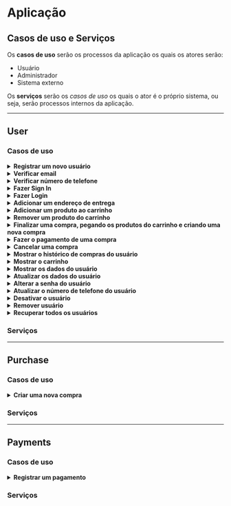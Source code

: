 <!-- markdownlint-disable md033 md024 -->

# Aplicação

## Casos de uso e Serviços

Os **casos de uso** serão os processos da aplicação os quais os atores serão:

- Usuário
- Administrador
- Sistema externo

Os **serviços** serão os *casos de uso* os quais o ator é o próprio sistema, ou seja, serão processos internos da aplicação.

---

## User

### Casos de uso

<details>
  <summary> <b> Registrar um novo usuário </b> </summary>

- DOING (User) register-user
- Receber nome, cpf, email, data de nascimento e telefone
  - Casos de erro:
    - CPF já presente no repositório
    - CPF inválido
    - Email inválido
    - Formato da data de nascimento inválida
    - Telefone inválido
- A senha deve ser gerada automaticamente
- A senha deve ser criptografada antes do armazenamento
- O usuário deve receber um email de confirmação
- Caso de Sucesso:
  - ID do usuário criptografado
  - Email do usuário
  - Senha criptografada
  - Tempo máximo de espera para verificação do email

</details>

<details>
  <summary> <b> Verificar email </b> </summary>

- DOING (User) verify-email
- Receber o email do usuário e o token de verificação
- Verificar se o token corresponde com o email do usuário
  - Casos de erro:
    - Token expirado
    - Token não corresponde com o email do usuário
    - Email inválido
    - Email já verificado
- Caso de Sucesso:
  - ID do usuário criptografado
  - Email do usuário
  - Tempo máximo de espera para verificação do email

</details>

<details>
  <summary> <b> Verificar número de telefone </b> </summary>

- DOING (User) verify-phone
- Receber o número de telefone do usuário e o código de verificação
- Verificar se o código corresponde com o número de telefone do usuário
  - Casos de erro:
    - Código expirado
    - Código não corresponde com o número de telefone do usuário
    - Número de telefone inválido
    - Número de telefone já verificado
- Caso de sucesso:
  - Email do usuário
  - Confirmação de verificação do número de telefone

</details>

<details>
  <summary> <b> Fazer Sign In </b> </summary>

- DOING (User) sign-in
- Receber nome, cpf, email, data de nascimento e telefone
  - Casos de erro:
    - CPF já presente no repositório
    - CPF inválido
    - Email já presente no repositório
    - Email inválido
    - Formato da data de nascimento inválida
    - Formato do telefone inválido
- Mandar email de verificação
- Caso de sucesso:
  - ID do usuário criptografado
  - Email do usuário
  - Tempo máximo de espera para verificação do email

</details>

<details>
  <summary> <b> Fazer Login </b> </summary>

- DOING (User) login
- Receber email e senha
- Recuperar senha criptografada do usuário
  - Casos de erro:
    - Email não encontrado
    - Email não verificado
- Verificar se a senha informada e a senha descriptografada são iguais
  - Casos de erro:
    - Senha inválida
    - Usuário desativado
- Caso de sucesso:
  - Informações do usuário
  - Token de autenticação

</details>

<details>
  <summary> <b> Adicionar um endereço de entrega </b> </summary>

- DOING (User) add-address
- Receber o id do usuário e os dados do endereço
  - Casos de erro:
    - ID do usuário não encontrado
    - Endereço já cadastrado
    - Formato do endereço inválido
- Caso de sucesso:
  - ID do endereço criptografado

</details>

<details>
  <summary> <b> Adicionar um produto ao carrinho </b> </summary>

- TODO (User) add-product-to-cart
- Receber o id do usuário e os dados do produto
  - Casos de erro:
    - Produto não encontrado
    - Produto indisponível
    - Produto já adicionado ao carrinho
    - Quantidade inválida
- Caso de sucesso:
  - Índice do produto no carrinho
  - Valor total do carrinho

</details>

<details>
  <summary> <b> Remover um produto do carrinho </b> </summary>

- TODO (User) remove-product-from-cart
- Receber o id do usuário e o id do produto
  - Casos de erro:
    - Produto não encontrado
    - Produto não adicionado ao carrinho
- Caso de sucesso:
  - Valor total do carrinho

</details>

<details>
  <summary> <b> Finalizar uma compra, pegando os produtos do carrinho e criando uma nova compra </b> </summary>

- TODO (User) finish-purchase
- Receber o id do usuário
  - Casos de erro:
    - ID do usuário não encontrado
- Recuperar todos os produtos do carrinho
  - Casos de erro:
    - Carrinho vazio
- Criar uma nova compra com os produtos do carrinho
- Caso de sucesso:
  - ID da compra criptografado
  - Valor total da compra

</details>

<details>
  <summary> <b> Fazer o pagamento de uma compra </b> </summary>

- TODO (User) pay-purchase
- Receber o id do usuário e o id da compra
  - Casos de erro:
    - ID do usuário não encontrado
    - ID da compra não encontrado
    - ID da compra não pertence ao usuário
- Verificar status da compra
  - Casos de erro:
    - Compra já paga
    - Compra cancelada
- Acionar serviço de pagamento pelo método de pagamento escolhido
- Caso de sucesso:
  - ID da compra criptografado
  - Valor total da compra

</details>

<details>
  <summary> <b> Cancelar uma compra </b> </summary>

- TODO (User) cancel-purchase
- Receber o id do usuário e o id da compra
  - Casos de erro:
    - ID do usuário não encontrado
    - ID da compra não encontrado
    - ID da compra não pertence ao usuário
- Verificar status da compra
  - Casos de erro:
    - Compra já paga
    - Compra já cancelada
- Caso de sucesso:
  - ID da compra criptografado
  - Data de cancelamento

</details>

<details>
  <summary> <b> Mostrar o histórico de compras do usuário </b> </summary>

- TODO (User) show-purchase-history
- Receber o id do usuário
  - Casos de erro:
    - ID do usuário não encontrado
- Recuperar todas as compras do usuário
- Caso de sucesso:
  - ID do usuário criptografado
  - Lista de compras

</details>

<details>
  <summary> <b> Mostrar o carrinho </b> </summary>

- TODO (User) show-cart
- Receber o id do usuário
  - Casos de erro:
    - ID do usuário não encontrado
- Recuperar todos os produtos do carrinho
- Caso de sucesso:
  - ID do usuário criptografado
  - Lista de produtos do carrinho

</details>

<details>
  <summary> <b> Mostrar os dados do usuário </b> </summary>

- TODO (User) get-user
- Receber o id do usuário
  - Casos de erro:
    - ID do usuário não encontrado
- Caso de sucesso:
  - ID do usuário criptografado
  - Dados do usuário
    - Nome
    - CPF
    - Email
    - Data de nascimento
    - Telefone

</details>

<details>
  <summary> <b> Atualizar os dados do usuário </b> </summary>

- TODO (User) update-user
- Receber o id do usuário e os dados do usuário
  - Casos de erro:
    - ID do usuário não encontrado
    - Formato da data de nascimento inválida
    - Formato do telefone inválido

</details>

<details>
  <summary> <b> Alterar a senha do usuário </b> </summary>

- TODO (User) change-password

</details>

<details>
  <summary> <b> Atualizar o número de telefone do usuário </b> </summary>

- TODO (User) change-phone-number

</details>

<details>
  <summary> <b> Desativar o usuário </b> </summary>

- TODO (User) disable-user
- Receber o id do usuário
  - Casos de erro:
    - ID do usuário não encontrado
    - Usuário já desativado
- Desativar o usuário
- Caso de sucesso:
  - ID do usuário criptografado
  - Email do usuário

</details>

<details>
  <summary> <b> Remover usuário </b> </summary>

- TODO (User) remove-user
- Receber o id do usuário
  - Casos de erro:
    - ID do usuário não encontrado
- Remover o usuário
- Caso de sucesso:
  - ID do usuário criptografado
  - Email do usuário

</details>

<details>
  <summary> <b> Recuperar todos os usuários </b> </summary>

- DOING (User) get-all-users
- Recuperar todos os usuários
- Caso de sucesso:
  - Lista de usuários

</details>

### Serviços

---

## Purchase

### Casos de uso

<details>
  <summary> <b> Criar uma nova compra </b> </summary>

</details>

### Serviços

---

## Payments

### Casos de uso

<details>
  <summary> <b> Registrar um pagamento </b> </summary>

</details>

### Serviços
